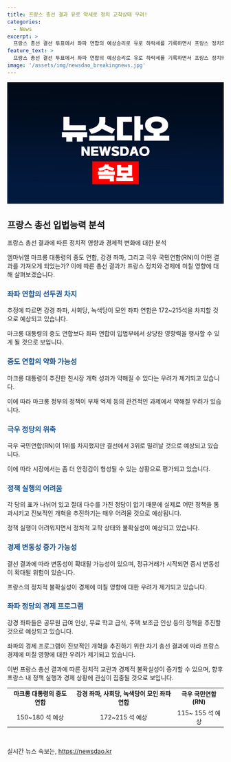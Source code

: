 ```yaml
---
title: 프랑스 총선 결과 유로 약세로 정치 교착상태 우려!
categories:
  - News
excerpt: >
  프랑스 총선 결선 투표에서 좌파 연합의 예상승리로 유로 하락세를 기록하면서 프랑스 정치의 불확실성이 확대되고 있습니다. 마크롱 대통령의 중도 연합은 반 극우 세력의 결집과의회 입법 능력 공백을 우려하며 총선에서의 반전이 필요하다는 압력에 직면하고 있습니다. 좌파 정당들은 중도의 마크롱 정부의 개혁 성과에 대해 논란을 제기하고 있으며, 입법 능력과 정책 추진에 대한 불확실성이 길어질 것으로 보입니다.
feature_text: >
  프랑스 총선 결선 투표에서 좌파 연합의 예상승리로 유로 하락세를 기록하면서 프랑스 정치의 불확실성이 확대되고 있습니다. 마크롱 대통령의 중도 연합은 반 극우 세력의 결집과의회 입법 능력 공백을 우려하며 총선에서의 반전이 필요하다는 압력에 직면하고 있습니다. 좌파 정당들은 중도의 마크롱 정부의 개혁 성과에 대해 논란을 제기하고 있으며, 입법 능력과 정책 추진에 대한 불확실성이 길어질 것으로 보입니다.
image: '/assets/img/newsdao_breakingnews.jpg'
---
```


<p><img src="/assets/img/newsdao_breakingnews.jpg" alt="flaretime 속보" /></p>

<h2 data-ke-size="size26">프랑스 총선 입법능력 분석</h2>

<p data-ke-size="size16">프랑스 총선 결과에 따른 정치적 영향과 경제적 변화에 대한 분석</p>

<p>엠마뉘엘 마크롱 대통령의 중도 연합, 강경 좌파, 그리고 극우 국민연합(RN)이 어떤 결과를 가져오게 되었는가? 이에 따른 총선 결과가 프랑스 정치와 경제에 미칠 영향에 대해 살펴보겠습니다. </p>

<h3><b><span style="color: #1a5490;">좌파 연합의 선두권 차지</span></b></h3>

<p data-ke-size="size16">추정에 따르면 강경 좌파, 사회당, 녹색당이 모인 좌파 연합은 172~215석을 차지할 것으로 예상되고 있습니다.</p>

<p>마크롱 대통령의 중도 연합보다 좌파 연합이 입법부에서 상당한 영향력을 행사할 수 있게 될 것으로 보입니다.</p>

<h3><b><span style="color: #1a5490;">중도 연합의 약화 가능성</span></b></h3>

<p data-ke-size="size16">마크롱 대통령이 추진한 친시장 개혁 성과가 약해질 수 있다는 우려가 제기되고 있습니다.</p>

<p>이에 따라 마크롱 정부의 정책이 부채 억제 등의 관건적인 과제에서 약해질 우려가 있습니다.</p>

<h3><b><span style="color: #1a5490;">극우 정당의 위축</span></b></h3>

<p data-ke-size="size16">극우 국민연합(RN)이 1위를 차지했지만 결선에서 3위로 밀려날 것으로 예상되고 있습니다.</p>

<p>이에 따라 시장에서는 좀 더 안정감이 형성될 수 있는 상황으로 평가되고 있습니다.</p>

<h3><b><span style="color: #1a5490;">정책 실행의 어려움</span></b></h3>

<p data-ke-size="size16">각 당의 표가 나뉘어 있고 절대 다수를 가진 정당이 없기 때문에 실제로 어떤 정책을 통과시키고 진보적인 개혁을 추진하기는 매우 어려울 것으로 예상됩니다.</p>

<p>정책 실행이 어려워지면서 정치적 교착 상태와 불확실성이 예상되고 있습니다.</p>

<h3><b><span style="color: #1a5490;">경제 변동성 증가 가능성</span></b></h3>

<p data-ke-size="size16">결선 결과에 따라 변동성이 확대될 가능성이 있으며, 정규거래가 시작되면 증시 변동성이 확대될 위험이 있습니다.</p>

<p>프랑스의 정치적 불확실성이 경제에 미칠 영향에 대한 우려가 제기되고 있습니다.</p>

<h3><b><span style="color: #1a5490;">좌파 정당의 경제 프로그램</span></b></h3>

<p data-ke-size="size16">강경 좌파들은 공무원 급여 인상, 무료 학교 급식, 주택 보조금 인상 등의 정책을 추진할 것으로 예상되고 있습니다.</p>

<p>좌파의 경제 프로그램이 진보적인 개혁을 추진하기 위한 차기 총선 결과에 따라 프랑스 경제에 미칠 영향에 대한 우려가 제기되고 있습니다. </p>

<p>이번 프랑스 총선 결과에 따른 정치적 교란과 경제적 불확실성이 증가할 수 있으며, 향후 프랑스 내 정책 실행과 경제 상황에 관심이 집중될 것으로 보입니다. </p>

<table>
    <tr>
        <td style="text-align: center; height: 17px;"><b>마크롱 대통령의 중도 연합</b></td>
        <td style="text-align: center; height: 17px;"><b>강경 좌파, 사회당, 녹색당이 모인 좌파 연합</b></td>
        <td style="text-align: center; height: 17px;"><b>극우 국민연합(RN)</b></td>
    </tr>
    <tr>
        <td style="text-align: center; height: 17px;">150~180 석 예상</td>
        <td style="text-align: center; height: 17px;">172~215 석 예상</td>
        <td style="text-align: center; height: 17px;">115~ 155 석 예상</td>
    </tr>
</table>

<p data-ke-size="size16">&nbsp;</p>
실시간 뉴스 속보는, <a href="https://newsdao.kr" rel="dofollow">https://newsdao.kr</a>


